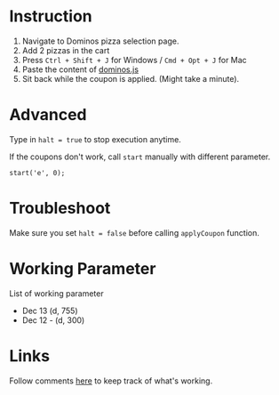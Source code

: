 Instruction
=============

1. Navigate to Dominos pizza selection page.
2. Add 2 pizzas in the cart
3. Press `Ctrl + Shift + J` for Windows / `Cmd + Opt + J` for Mac
4. Paste the content of [dominos.js](https://github.com/apoorvparijat/dominos.js/blob/master/dominos.js)
5. Sit back while the coupon is applied. (Might take a minute).


Advanced
=============

Type in `halt = true` to stop execution anytime.

If the coupons don't work, call `start` manually with different parameter.


```
start('e', 0);
```

Troubleshoot
=============

Make sure you set `halt = false` before calling `applyCoupon` function.


Working Parameter
=============

List of working parameter

- Dec 13 (d, 755)
- Dec 12 - (d, 300)


Links
=============
Follow comments [here](http://www.savemoneyindia.com/dominos-buy-one-pizza-get-one-pizza-free-coupons-2/) to keep track of
what's working.
